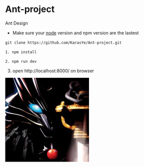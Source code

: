 # Ant-project
Ant Design

* Make sure your [node](https://nodejs.org/en/) version and npm version are the lastest

```
git clone https://github.com/KarasYe/Ant-project.git
```

```
1. npm install
```

```
2. npm run dev
```

3. open http://localhost:8000/ on browser

![](https://github.com/KarasYe/Kcode-Redux-React-Node/blob/master/public/images/karasLogo.jpg)

